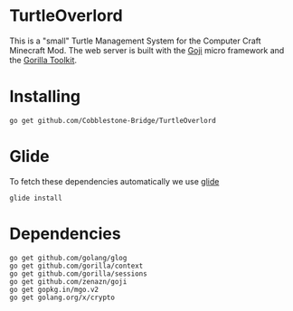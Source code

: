 # TurtleOverlord
This is a "small" Turtle Management System for the Computer Craft Minecraft Mod.
The web server is built with the [Goji](http://github.com/zenazn/goji) micro framework and the [Gorilla Toolkit](http://github.com/gorilla).

# Installing
```
go get github.com/Cobblestone-Bridge/TurtleOverlord
```

# Glide
To fetch these dependencies automatically we use [glide](http://github.com/Masterminds/glide)
```
glide install
```

# Dependencies
 ```
 go get github.com/golang/glog
 go get github.com/gorilla/context
 go get github.com/gorilla/sessions
 go get github.com/zenazn/goji
 go get gopkg.in/mgo.v2
 go get golang.org/x/crypto
 ```
